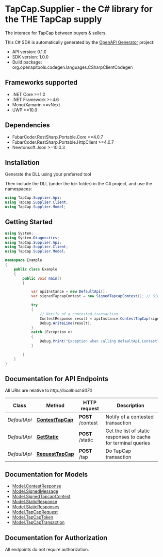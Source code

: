# TapCap.Supplier - the C# library for the THE TapCap supply

The interace for TapCap between buyers & sellers.

This C# SDK is automatically generated by the [OpenAPI Generator](https://openapi-generator.tech) project:

- API version: 0.1.0
- SDK version: 1.0.0
- Build package: org.openapitools.codegen.languages.CSharpClientCodegen

<a name="frameworks-supported"></a>
## Frameworks supported
- .NET Core >=1.0
- .NET Framework >=4.6
- Mono/Xamarin >=vNext
- UWP >=10.0

<a name="dependencies"></a>
## Dependencies
- FubarCoder.RestSharp.Portable.Core >=4.0.7
- FubarCoder.RestSharp.Portable.HttpClient >=4.0.7
- Newtonsoft.Json >=10.0.3

<a name="installation"></a>
## Installation
Generate the DLL using your preferred tool

Then include the DLL (under the `bin` folder) in the C# project, and use the namespaces:
```csharp
using TapCap.Supplier.Api;
using TapCap.Supplier.Client;
using TapCap.Supplier.Model;
```
<a name="getting-started"></a>
## Getting Started

```csharp
using System;
using System.Diagnostics;
using TapCap.Supplier.Api;
using TapCap.Supplier.Client;
using TapCap.Supplier.Model;

namespace Example
{
    public class Example
    {
        public void main()
        {

            var apiInstance = new DefaultApi();
            var signedTapcapContest = new SignedTapcapContest(); // SignedTapcapContest | TapCap exchange request

            try
            {
                // Notify of a contested transaction
                ContestResponse result = apiInstance.ContestTapCap(signedTapcapContest);
                Debug.WriteLine(result);
            }
            catch (Exception e)
            {
                Debug.Print("Exception when calling DefaultApi.ContestTapCap: " + e.Message );
            }

        }
    }
}
```

<a name="documentation-for-api-endpoints"></a>
## Documentation for API Endpoints

All URIs are relative to *http://localhost:8070*

Class | Method | HTTP request | Description
------------ | ------------- | ------------- | -------------
*DefaultApi* | [**ContestTapCap**](docs/DefaultApi.md#contesttapcap) | **POST** /contest | Notify of a contested transaction
*DefaultApi* | [**GetStatic**](docs/DefaultApi.md#getstatic) | **POST** /static | Get the list of static responses to cache for terminal queries
*DefaultApi* | [**RequestTapCap**](docs/DefaultApi.md#requesttapcap) | **POST** /tap | Do TapCap transaction


<a name="documentation-for-models"></a>
## Documentation for Models

 - [Model.ContestResponse](docs/ContestResponse.md)
 - [Model.SignedMessage](docs/SignedMessage.md)
 - [Model.SignedTapcapContest](docs/SignedTapcapContest.md)
 - [Model.StaticResponse](docs/StaticResponse.md)
 - [Model.StaticResponses](docs/StaticResponses.md)
 - [Model.TapCapRequest](docs/TapCapRequest.md)
 - [Model.TapCapToken](docs/TapCapToken.md)
 - [Model.TapCapTransaction](docs/TapCapTransaction.md)


<a name="documentation-for-authorization"></a>
## Documentation for Authorization

All endpoints do not require authorization.
